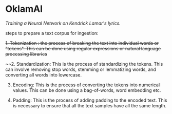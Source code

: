 # **OklamAI**
_Training a Neural Network on Kendrick Lamar's lyrics._

steps to prepare a text corpus for ingestion:
   
~~1. Tokenization : the process of breaking the text into individual words or "tokens". This can be done using regular expressions or natural language processing libraries~~
   

~~2. Standardization: This is the process of standardizing the tokens. This can involve removing stop words, stemming or lemmatizing words, and converting all words into lowercase. 
    
3. Encoding: This is the process of converting the tokens into numerical values. This can be done using a bag-of-words, word embedding etc. 
   
4. Padding: This is the process of adding padding to the encoded text. This is necessary to ensure that all the text samples have all the same length. 






